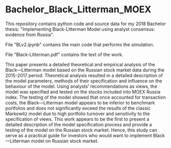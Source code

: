 # Bachelor_Black_Litterman_MOEX
This repository contains python code and source data for my 2018 Bachelor thesis: "Implementing Black-Litterman Model using analyst consensus: evidence from Russia".

File "BLv2.ipynb" contains the main code that performs the simulation.

File "Black-Litterman.pdf" contains the text of the work.


This paper presents a detailed theoretical and empirical analysis of the Black—Litterman model based on the Russian stock market data during the 2015-2017 period. Theoretical analysis resulted in a detailed description of the model parameters, methods of their specification and influence on the behaviour of the model. Using analysts’ recommendations as views, the model was specified and tested on the stocks included into MOEX Russia index. The testing of the model showed that once accounted for transaction costs, the Black—Litterman model appears to be inferior to benchmark portfolios and does not significantly exceed the results of the classic Markowitz model due to high portfolio turnover and sensitivity to the specification of views. This work appears to be the first to present a detailed description of the model specification process and provide a testing of the model on the Russian stock market. Hence, this study can serve as a practical guide for investors who would want to implement Black—Litterman model on Russian stock market.
